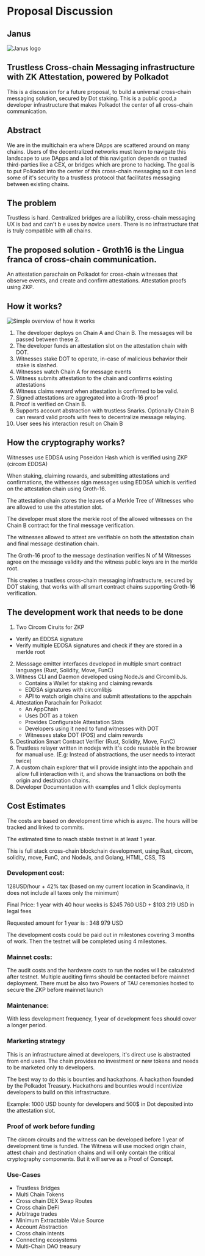 # Proposal Discussion

## Janus

![Janus logo](janus.png)
##  Trustless Cross-chain Messaging infrastructure with ZK Attestation, powered by Polkadot

This is a discussion for a future proposal, to build a universal cross-chain messaging solution, secured by Dot staking. This is a public good,a developer infrastructure that makes Polkadot the center of all cross-chain communication.

## Abstract

We are in the multichain era where DApps are scattered around on many chains. Users of the decentralized networks must learn to navigate this landscape to use DApps and a lot of this navigation depends on trusted third-parties like a CEX, or bridges which are prone to hacking. The goal is to put Polkadot into the center of this cross-chain messaging so it can lend some of it's security to a trustless protocol that facilitates messaging between existing chains.

## The problem

Trustless is hard. Centralized bridges are a liability, cross-chain messaging UX is bad and can't b e uses by novice users. There is no infrastructure that is truly compatible with all chains.

## The proposed solution - Groth16 is the Lingua franca of cross-chain communication.

An attestation parachain on Polkadot for cross-chain witnesses that observe events, and create and confirm attestations.
Attestation proofs using ZKP. 


## How it works?

![Simple overview of how it works](simple_overview.png "Simple Overview")

1. The developer deploys on Chain A and Chain B. The messages will be passed between these 2.
2. The developer funds an attestation slot on the attestation chain with DOT.
3. Witnesses stake DOT to operate, in-case of malicious behavior their stake is slashed.
4. Witnesses watch Chain A for message events
5. Witness submits attestation to the chain and confirms existing attestations
6. Witness claims reward when attestation is confirmed to be valid.
7. Signed attestations are aggregated into a Groth-16 proof
8. Proof is verified on Chain B.
9. Supports account abstraction with trustless Snarks. Optionally Chain B can reward valid proofs with fees to decentralize message relaying.
10. User sees his interaction result on Chain B 

## How the cryptography works?

Witnesses use EDDSA using Poseidon Hash which is verified using ZKP (circom EDDSA)

When staking, claiming rewards, and submitting attestations and confirmations, the withesses sign messages using EDDSA which is verified on the attestation chain using Groth-16.

The attestation chain stores the leaves of a  Merkle Tree of Witnesses who are allowed to use the attestation slot.

The developer must store the merkle root of the allowed witnesses on the Chain B contract for the final message verification.

The witnesses allowed to attest are verifiable on both the attestation chain and final message destination chain.

The Groth-16 proof to the message destination verifies N of M Witnesses agree on the message validity and the witness public keys are in the merkle root.


This creates a trustless cross-chain messaging infrastructure, secured by DOT staking, that works with all smart contract chains supporting Groth-16 verification.

## The development work that needs to be done

1. Two Circom Ciruits for ZKP
  * Verify an EDDSA signature
  * Verify multiple EDDSA signatures and check if they are stored in a merkle root
2. Messsage emitter interfaces developed in multiple smart contract languages (Rust, Solidity, Move, FunC)
3. Witness CLI and Daemon developed using NodeJs and CircomlibJs.
   * Contains a Wallet for staking and claiming rewards
   * EDDSA signatures with circomlibjs
   * API to watch origin chains and submit attestations to the appchain
4. Attestation Parachain for Polkadot
   * An AppChain
   * Uses DOT as a token
   * Provides Configurable Attestation Slots
   * Developers using it need to fund witnesses with DOT
   * Witnesses stake DOT (POS) and claim rewards
5. Destination Smart Contract Verifier (Rust, Solidity, Move, FunC) 
6. Trustless relayer written in nodejs with it's code reusable in the browser for manual use. (E.g: Instead of abstractions, the user needs to interact twice)
7. A custom chain explorer that will provide insight into the appchain and allow full interaction with it, and shows the transactions on both the origin and destination chains.
8. Developer Documentation with examples and 1 click deployments

## Cost Estimates
The costs are based on development time which is async. 
The hours will be tracked and linked to commits.

The estimated time to reach stable testnet is at least 1 year. 

This is full stack cross-chain blockchain development, using Rust, circom, solidity, move, FunC, and NodeJs, and Golang, HTML, CSS, TS

### Development cost:

128USD/hour + 42% tax (based on my current location in Scandinavia, it does not include all taxes only the minimum)

Final Price: 1 year with 40 hour weeks is $245 760 USD + $103 219 USD in legal fees
 
Requested amount for 1 year is : 348 979 USD

The development costs could be paid out in milestones covering 3 months of work. Then the testnet will be completed using 4 milestones.

### Mainnet costs:
The audit costs and the hardware costs to run the nodes will be calculated after testnet. Multiple auditing firms should be contacted before mainnet deployment.
There must be also two Powers of TAU ceremonies hosted to secure the ZKP before mainnet launch

### Maintenance:
With less development frequency, 1 year of development fees should cover a longer period.

### Marketing strategy
This is an infrastructure aimed at developers, it's direct use is abstracted from end users. 
The chain provides no investment or new tokens and needs to be marketed only to developers.

The best way to do this is bounties and hackathons. A hackathon founded by the Polkadot Treasury.
Hackathons and bounties would incentivize developers to build on this infrastructure.

Example: 1000 USD bounty for developers and 500$ in Dot deposited into the attestation slot.

### Proof of work before funding
The circom circuits and the witness can be developed before 1 year of development time is funded. The Witness will use mocked origin chain, attest chain and destination chains and will only contain the critical cryptography components.
But it will serve as a Proof of Concept.

### Use-Cases
* Trustless Bridges
* Multi Chain Tokens
* Cross chain DEX Swap Routes
* Cross chain DeFi
* Arbitrage trades
* Minimum Extractable Value Source
* Account Abstraction
* Cross chain intents
* Connecting ecosystems
* Multi-Chain DAO treasury
